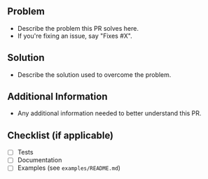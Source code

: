 ## Problem

- Describe the problem this PR solves here.
- If you're fixing an issue, say "Fixes #X".

## Solution

- Describe the solution used to overcome the problem.

## Additional Information

- Any additional information needed to better understand this PR.

## Checklist (if applicable)

- [ ] Tests
- [ ] Documentation
- [ ] Examples (see `examples/README.md`) 
